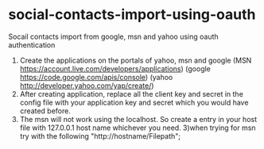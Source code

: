 social-contacts-import-using-oauth
==================================

Socail contacts import from google, msn and yahoo using oauth authentication

1) Create the applications on the portals of yahoo, msn and google 
	(MSN https://account.live.com/developers/applications)
	(google https://code.google.com/apis/console)
	(yahoo http://developer.yahoo.com/yap/create/)
2) After creating application, replace all the client key and secret in the config file with your application key and secret which you would have created before.
2) The msn will not work using the localhost.  So create a entry in your host file with  127.0.0.1  host name whichever you need.
3)when trying for msn try with the following "http://hostname/Filepath";
